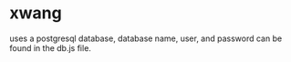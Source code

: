 # xwang

uses a postgresql database, database name, user, and password can be found in the db.js file.
